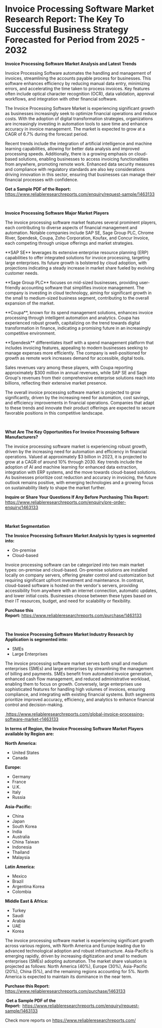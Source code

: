 <p><h1>Invoice Processing Software Market Research Report: The Key To Successful Business Strategy Forecasted for Period from 2025 - 2032</h1></p><p><strong>Invoice Processing Software Market Analysis and Latest Trends</strong></p>
<p><p>Invoice Processing Software automates the handling and management of invoices, streamlining the accounts payable process for businesses. This software enhances efficiency by reducing manual data entry, minimizing errors, and accelerating the time taken to process invoices. Key features often include optical character recognition (OCR), data validation, approval workflows, and integration with other financial software.</p><p>The Invoice Processing Software Market is experiencing significant growth as businesses increasingly seek to optimize financial operations and reduce costs. With the adoption of digital transformation strategies, organizations are increasingly investing in automation tools to save time and enhance accuracy in invoice management. The market is expected to grow at a CAGR of 6.7% during the forecast period. </p><p>Recent trends include the integration of artificial intelligence and machine learning capabilities, allowing for better data analysis and improved processing speeds. Additionally, there is a growing emphasis on cloud-based solutions, enabling businesses to access invoicing functionalities from anywhere, promoting remote work. Enhanced data security measures and compliance with regulatory standards are also key considerations driving innovation in this sector, ensuring that businesses can manage their financial processes with confidence.</p></p>
<p><strong>Get a Sample PDF of the Report:&nbsp;</strong> <a href="https://www.reliableresearchreports.com/enquiry/request-sample/1463133?utm_campaign=2251&utm_medium=2&utm_source=Github&utm_content=ia&utm_term=09032025&utm_id=invoice-processing-software">https://www.reliableresearchreports.com/enquiry/request-sample/1463133</a></p>
<p>&nbsp;</p>
<p><strong>Invoice Processing Software Major Market Players</strong></p>
<p><p>The invoice processing software market features several prominent players, each contributing to diverse aspects of financial management and automation. Notable companies include SAP SE, Sage Group PLC, Chrome River, Spendesk, Coupa, Zoho Corporation, Koufax, and Concur Invoice, each competing through unique offerings and market strategies.</p><p>**SAP SE** leverages its extensive enterprise resource planning (ERP) capabilities to offer integrated solutions for invoice processing, targeting large enterprises. Its future growth is bolstered by cloud adoption, with projections indicating a steady increase in market share fueled by evolving customer needs.</p><p>**Sage Group PLC** focuses on mid-sized businesses, providing user-friendly accounting software that simplifies invoice management. The company is investing in cloud technology, aiming for significant growth in the small to medium-sized business segment, contributing to the overall expansion of the market.</p><p>**Coupa**, known for its spend management solutions, enhances invoice processing through intelligent automation and analytics. Coupa has experienced robust growth, capitalizing on the trend towards digital transformation in finance, indicating a promising future in an increasingly competitive environment.</p><p>**Spendesk** differentiates itself with a spend management platform that includes invoicing features, appealing to modern businesses seeking to manage expenses more efficiently. The company is well-positioned for growth as remote work increases demand for accessible, digital tools.</p><p>Sales revenues vary among these players, with Coupa reporting approximately $300 million in annual revenues, while SAP SE and Sage Group's revenues from their comprehensive enterprise solutions reach into billions, reflecting their extensive market presence.</p><p>The overall invoice processing software market is projected to grow significantly, driven by the increasing need for automation, cost savings, and efficiency improvements in financial operations. Companies that adapt to these trends and innovate their product offerings are expected to secure favorable positions in this competitive landscape.</p></p>
<p>&nbsp;</p>
<p><strong>What Are The Key Opportunities For Invoice Processing Software Manufacturers?</strong></p>
<p><p>The invoice processing software market is experiencing robust growth, driven by the increasing need for automation and efficiency in financial operations. Valued at approximately $3 billion in 2023, it is projected to grow at a CAGR of around 10% through 2030. Key trends include the adoption of AI and machine learning for enhanced data extraction, integration with ERP systems, and the move towards cloud-based solutions. As businesses prioritize cost reduction and accuracy in invoicing, the future outlook remains positive, with emerging technologies and a growing focus on sustainability likely to shape the market further.</p></p>
<p><strong>Inquire or Share Your Questions If Any Before Purchasing This Report:</strong> <a href="https://www.reliableresearchreports.com/enquiry/pre-order-enquiry/1463133?utm_campaign=2251&utm_medium=2&utm_source=Github&utm_content=ia&utm_term=09032025&utm_id=invoice-processing-software">https://www.reliableresearchreports.com/enquiry/pre-order-enquiry/1463133</a></p>
<p>&nbsp;</p>
<p><strong>Market Segmentation</strong></p>
<p><strong>The Invoice Processing Software Market Analysis by types is segmented into:</strong></p>
<p><ul><li>On-premise</li><li>Cloud-based</li></ul></p>
<p><p>Invoice processing software can be categorized into two main market types: on-premise and cloud-based. On-premise solutions are installed locally on company servers, offering greater control and customization but requiring significant upfront investment and maintenance. In contrast, cloud-based software is hosted on the vendor's servers, providing accessibility from anywhere with an internet connection, automatic updates, and lower initial costs. Businesses choose between these types based on their IT resources, budget, and need for scalability or flexibility.</p></p>
<p><strong>Purchase this Report:&nbsp;</strong><a href="https://www.reliableresearchreports.com/purchase/1463133?utm_campaign=2251&utm_medium=2&utm_source=Github&utm_content=ia&utm_term=09032025&utm_id=invoice-processing-software">https://www.reliableresearchreports.com/purchase/1463133</a></p>
<p>&nbsp;</p>
<p><strong>The Invoice Processing Software Market Industry Research by Application is segmented into:</strong></p>
<p><ul><li>SMEs</li><li>Large Enterprises</li></ul></p>
<p><p>The invoice processing software market serves both small and medium enterprises (SMEs) and large enterprises by streamlining the management of billing and payments. SMEs benefit from automated invoice generation, enhanced cash flow management, and reduced administrative workload, enabling them to focus on growth. Conversely, large enterprises use sophisticated features for handling high volumes of invoices, ensuring compliance, and integrating with existing financial systems. Both segments prioritize improved accuracy, efficiency, and analytics to enhance financial control and decision-making.</p></p>
<p><a href="https://www.reliableresearchreports.com/global-invoice-processing-software-market-r1463133?utm_campaign=2251&utm_medium=2&utm_source=Github&utm_content=ia&utm_term=09032025&utm_id=invoice-processing-software">&nbsp;https://www.reliableresearchreports.com/global-invoice-processing-software-market-r1463133</a></p>
<p><strong>In terms of Region, the Invoice Processing Software Market Players available by Region are:</strong></p>
<p>
    <p> <strong> North America: </strong>
        <ul>
            <li>United States</li>
            <li>Canada</li>
        </ul>
        </p> 
    <p> <strong> Europe: </strong>
        <ul>
            <li>Germany</li>
            <li>France</li>
            <li>U.K.</li>
            <li>Italy</li>
            <li>Russia</li>
        </ul>
        </p> 
    <p> <strong> Asia-Pacific: </strong>
        <ul>
            <li>China</li>
            <li>Japan</li>
            <li>South Korea</li>
            <li>India</li>
            <li>Australia</li>
            <li>China Taiwan</li>
            <li>Indonesia</li>
            <li>Thailand</li>
            <li>Malaysia</li>
        </ul>
        </p> 
    <p> <strong> Latin America: </strong>
        <ul>
            <li>Mexico</li>
            <li>Brazil</li>
            <li>Argentina Korea</li>
            <li>Colombia</li>
        </ul>
        </p> 
    <p> <strong> Middle East & Africa: </strong>
        <ul>
            <li>Turkey</li>
            <li>Saudi</li>
            <li>Arabia</li>
            <li>UAE</li>
            <li>Korea</li>
        </ul>
    </p>
    </p>
<p><p>The invoice processing software market is experiencing significant growth across various regions, with North America and Europe leading due to advanced technological adoption and robust infrastructure. Asia-Pacific is emerging rapidly, driven by increasing digitization and small to medium enterprises (SMEs) adopting automation. The market share valuation is projected as follows: North America (40%), Europe (30%), Asia-Pacific (20%), China (5%), and the remaining regions accounting for 5%. North America is expected to maintain its dominance in the near term.</p></p>
<p><strong>Purchase this Report: </strong><a href="https://www.reliableresearchreports.com/purchase/1463133?utm_campaign=2251&utm_medium=2&utm_source=Github&utm_content=ia&utm_term=09032025&utm_id=invoice-processing-software">https://www.reliableresearchreports.com/purchase/1463133</a></p>
<p>&nbsp;<strong>Get a Sample PDF of the Report:&nbsp;&nbsp;</strong><a href="https://www.reliableresearchreports.com/enquiry/request-sample/1463133?utm_campaign=2251&utm_medium=2&utm_source=Github&utm_content=ia&utm_term=09032025&utm_id=invoice-processing-software">https://www.reliableresearchreports.com/enquiry/request-sample/1463133</a></p>
<p><strong></strong></p>
<p>Check more reports on <a href="https://www.reliableresearchreports.com/?utm_campaign=2251&utm_medium=2&utm_source=Github&utm_content=ia&utm_term=09032025&utm_id=invoice-processing-software">https://www.reliableresearchreports.com/</a></p>
